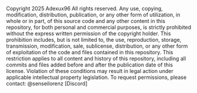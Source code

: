 Copyright 2025 Adexux96
All rights reserved.
Any use, copying, modification, distribution, publication, or any other form of utilization, in whole or in part, of this source code and any other content in this repository, for both personal and commercial purposes, is strictly prohibited without the express written permission of the copyright holder.
This prohibition includes, but is not limited to, the use, reproduction, storage, transmission, modification, sale, sublicense, distribution, or any other form of exploitation of the code and files contained in this repository.
This restriction applies to all content and history of this repository, including all commits and files added before and after the publication date of this license.
Violation of these conditions may result in legal action under applicable intellectual property legislation.
To request permissions, please contact: @senseilorenz [Discord]
